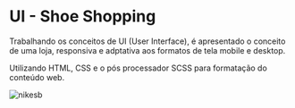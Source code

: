 # UI - Shoe Shopping

Trabalhando os conceitos de UI (User Interface), é apresentado o conceito de uma loja, responsiva e adptativa aos formatos de tela mobile e desktop.

Utilizando HTML, CSS e o pós processador SCSS para formatação do conteúdo web.

![nikesb](https://user-images.githubusercontent.com/89155684/131963971-d5fbcfdf-8f83-4474-8f08-8c3acfcc41f2.png)
